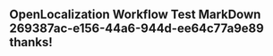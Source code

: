 <properties
ms.topic="hero-topic"
ms.test1="hero-topic"
ms.test2="test"/>

## OpenLocalization Workflow Test MarkDown 269387ac-e156-44a6-944d-ee64c77a9e89 thanks!
